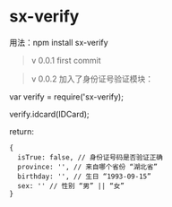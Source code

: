 # sx-verify
用法：npm install sx-verify

> v 0.0.1
  first commit

> v 0.0.2
  加入了身份证号验证模块：

  var verify = require('sx-verify);

  verify.idcard(IDCard);

  return:
  ```
  {
    isTrue: false, // 身份证号码是否验证正确
    province: '', // 来自哪个省份 “湖北省”
    birthday: '', // 生日 “1993-09-15”
    sex: '' // 性别 “男” || “女”
  }
  ```